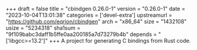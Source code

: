 +++
draft = false
title = "cbindgen 0.26.0-1"
version = "0.26.0-1"
date = "2023-10-04T13:01:38"
categories = ['devel-extra']
upstreamurl = "https://github.com/eqrion/cbindgen"
arch = "x86_64"
size = "1432108"
usize = "5234318"
sha1sum = "9f109babc3daff1b5ffe0aa200185a7d73279b4b"
depends = "['libgcc>=13.2']"
+++
A project for generating C bindings from Rust code.